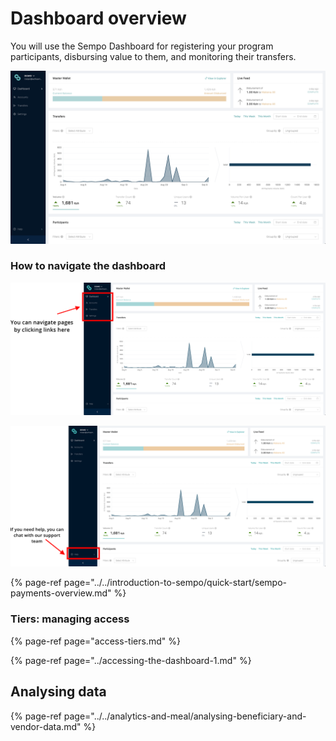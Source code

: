 # Dashboard overview

You will use the Sempo Dashboard for registering your program participants, disbursing value to them, and monitoring their transfers.

![Dashboard Page - Analytics](../../.gitbook/assets/screen-shot-2020-09-10-at-10.54.44-am.png)

### **How to navigate the dashboard**

![How to navigate](../../.gitbook/assets/support.png)

![How to access customer support](../../.gitbook/assets/nav.png)

{% page-ref page="../../introduction-to-sempo/quick-start/sempo-payments-overview.md" %}

### Tiers: managing access

{% page-ref page="access-tiers.md" %}

{% page-ref page="../accessing-the-dashboard-1.md" %}

## Analysing data

{% page-ref page="../../analytics-and-meal/analysing-beneficiary-and-vendor-data.md" %}

